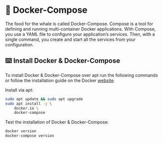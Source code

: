 # 🐳 Docker-Compose
The food for the whale is called Docker-Compose. Compose is a tool for defining and running multi-container Docker applications. With Compose, you use a YAML file to configure your application’s services. Then, with a single command, you create and start all the services from your configuration.

## ⌨️ Install Docker & Docker-Compose
To install Docker & Docker-Compose over apt run the following commands or follow the installation guide on the Docker [website](https://docs.docker.com/).

Install via apt:
```bash
sudo apt update && sudo apt upgrade
sudo apt install -y \
    docker.io \
    docker-compose
```

Test the installation of Docker & Docker-Compose:
```bash
docker version
docker-compose version
```